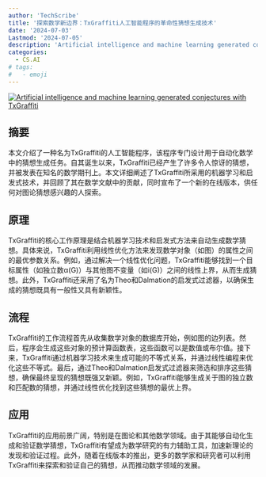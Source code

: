 ```yaml
---
author: 'TechScribe'
title: '探索数学新边界：TxGraffiti人工智能程序的革命性猜想生成技术'
date: '2024-07-03'
Lastmod: '2024-07-05'
description: 'Artificial intelligence and machine learning generated conjectures with TxGraffiti'
categories:
  - CS.AI
# tags:
#   - emoji
---
```


[![Artificial intelligence and machine learning generated conjectures with TxGraffiti](https://arxiv-research-1301205113.cos.ap-guangzhou.myqcloud.com/images/2407.02731v1.pdf_0.jpg)](https://arxiv.org/abs/2407.02731v1)

## 摘要

本文介绍了一种名为TxGraffiti的人工智能程序，该程序专门设计用于自动化数学中的猜想生成任务。自其诞生以来，TxGraffiti已经产生了许多令人惊讶的猜想，并被发表在知名的数学期刊上。本文详细阐述了TxGraffiti所采用的机器学习和启发式技术，并回顾了其在数学文献中的贡献，同时宣布了一个新的在线版本，供任何对图论猜想感兴趣的人探索。<!--more-->

## 原理

TxGraffiti的核心工作原理是结合机器学习技术和启发式方法来自动生成数学猜想。具体来说，TxGraffiti利用线性优化方法来发现数学对象（如图）的属性之间的最优参数关系。例如，通过解决一个线性优化问题，TxGraffiti能够找到一个目标属性（如独立数α(G)）与其他图不变量（如i(G)）之间的线性上界，从而生成猜想。此外，TxGraffiti还采用了名为Theo和Dalmation的启发式过滤器，以确保生成的猜想既具有一般性又具有新颖性。

## 流程

TxGraffiti的工作流程首先从收集数学对象的数据库开始，例如图的边列表。然后，程序会生成这些对象的预计算函数表，这些函数可以是数值或布尔值。接下来，TxGraffiti通过机器学习技术来生成可能的不等式关系，并通过线性编程来优化这些不等式。最后，通过Theo和Dalmation启发式过滤器来筛选和排序这些猜想，确保最终呈现的猜想既强又新颖。例如，TxGraffiti能够生成关于图的独立数和匹配数的猜想，并通过线性优化找到这些猜想的最优上界。

## 应用

TxGraffiti的应用前景广阔，特别是在图论和其他数学领域。由于其能够自动化生成和验证数学猜想，TxGraffiti有望成为数学研究的有力辅助工具，加速新理论的发现和验证过程。此外，随着在线版本的推出，更多的数学家和研究者可以利用TxGraffiti来探索和验证自己的猜想，从而推动数学领域的发展。